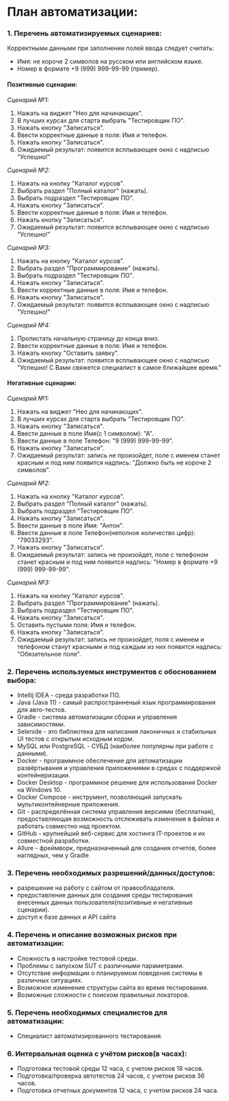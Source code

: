 # План автоматизации:

### 1. Перечень автоматизируемых сценариев:

Корректными данными при заполнении полей ввода следует считать:
   * Имя: не короче 2 символов на русском или английском языке.
   * Номер в формате +9 (999) 999-99-99 (пример).   

#### Позитивные сценарии:

*Сценарий №1:*

1. Нажать на виджет "Нео для начинающих".
1. В лучших курсах для старта выбрать "Тестировщик ПО".
1. Нажать кнопку "Записаться".
1. Ввести корректные данные в поля: Имя и телефон.
1. Нажать кнопку "Записаться".	
1. Ожидаемый результат: появится всплывающее окно с надписью "Успешно!" 
	
*Сценарий №2:*

1. Нажать на кнопку "Каталог курсов".
1. Выбрать раздел "Полный каталог" (нажать).
1. Выбрать подраздел "Тестировщик ПО".
1. Нажать кнопку "Записаться".
1. Ввести корректные данные в поля: Имя и телефон.
1. Нажать кнопку "Записаться".
1. Ожидаемый результат: появится всплывающее окно с надписью "Успешно!"
	
*Сценарий №3:*

1. Нажать на кнопку "Каталог курсов".
1. Выбрать раздел "Программирование" (нажать).
1. Выбрать подраздел "Тестировщик ПО".
1. Нажать кнопку "Записаться".
1. Ввести корректные данные в поля: Имя и телефон.
1. Нажать кнопку "Записаться".
1. Ожидаемый результат: появится всплывающее окно с надписью "Успешно!"	

*Сценарий №4:*

1. Пролистать начальную страницу до конца вниз.
1. Ввести корректные данные в поля: Имя и телефон.
1. Нажать кнопку "Оставить заявку". 
1. Ожидаемый результат: появится всплывающее окно с надписью "Успешно! С Вами свяжется специалист в самое ближайшее время."
	
   
#### Негативные сценарии:

*Сценарий №1:*

1. Нажать на виджет "Нео для начинающих".
1. В лучших курсах для старта выбрать "Тестировщик ПО".
1. Нажать кнопку "Записаться".
1. Ввести данные в поле Имя(с 1 символом): "А".
1. Ввести данные в поле Телефон: "9 (999) 999-99-99".
1. Нажать кнопку "Записаться".	
1. Ожидаемый результат: запись не произойдет, поле с именем станет красным и под ним появится надпись: "Должно быть не короче 2 символов".
	
*Сценарий №2:*

1. Нажать на кнопку "Каталог курсов".
1. Выбрать раздел "Полный каталог" (нажать).
1. Выбрать подраздел "Тестировщик ПО".
1. Нажать кнопку "Записаться".
1. Ввести данные в поле Имя: "Антон".
1. Ввести данные в поле Телефон(неполное количество цифр): "79033293".
1. Нажать кнопку "Записаться".
1. Ожидаемый результат: запись не произойдет, поле с телефоном станет красным и под ним появится надпись: "Номер в формате +9 (999) 999-99-99".

*Сценарий №3:*

1. Нажать на кнопку "Каталог курсов".
1. Выбрать раздел "Программирование" (нажать).
1. Выбрать подраздел "Тестировщик ПО".
1. Нажать кнопку "Записаться".
1. Оставить пустыми поля: Имя и телефон.
1. Нажать кнопку "Записаться".
1. Ожидаемый результат: запись не произойдет, поля с именем и телефоном станут красными и под каждым из них появится надпись: "Обязательное поле".

        
  
### 2. Перечень используемых инструментов с обоснованием выбора:

   * Intellij IDEA -  среда разработки ПО.
   * Java (Java 11) - самый распространненый язык программирования для авто-тестов.
   * Gradle - система автоматизации сборки и управления зависимостями.
   * Selenide - это библиотека для написания лаконичных и стабильных UI тестов с открытым исходным кодом. 
   * MySQL или PostgreSQL - СУБД (наиболее популярны при работе с данными).
   * Docker - программное обеспечение для автоматизации развёртывания и управления приложениями в средах с поддержкой контейнеризации.
   * Docker Desktop - программное решение для использования Docker на Windows 10.
   * Docker Compose - инструмент, позволяющий запускать мультиконтейнерные приложения.
   * Git - распределённая система управления версиями (бесплатная), предоставляющая возможность отслеживать изменения в файлах и работать совместно над проектом.
   * GitHub - крупнейший веб-сервис для хостинга IT-проектов и их совместной разработки.
   * Allure - фреймворк, предназначенный для создания отчетов, более наглядных, чем у Gradle
   
	
### 3. Перечень необходимых разрешений/данных/доступов:

   * разрешение на работу с сайтом от правообладателя.
   * предоставление данных для создания среды тестирования внесенных данных пользователя(позитивные и негативные сценарии).
   * доступ к базе данных и API сайта

### 4. Перечень и описание возможных рисков при автоматизации:

   * Сложность в настройке тестовой среды.
   * Проблемы с запуском SUT с различными параметрами.
   * Отсутствие информации о планируемом поведения системы в различных ситуациях.
   * Возможное изменение структуры сайта во время тестирования. 
   * Возможные сложности с поиском правильных локаторов.
	
### 5. Перечень необходимых специалистов для автоматизации:
   * Специалист автоматизированного тестирования.	

### 6. Интервальная оценка с учётом рисков(в часах):

   * Подготовка тестовой среды 12 часа, с учетом рисков 18 часов.
   * Подготовка/проверка автотестов 24 часов, с учетом рисков 36 часов.
   * Подготовка отчетных документов 12 часа, с учетом рисков 24 часа.




